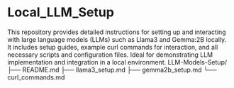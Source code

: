 # Local_LLM_Setup
This repository provides detailed instructions for setting up and interacting with large language models (LLMs) such as Llama3 and Gemma:2B locally. It includes setup guides, example curl commands for interaction, and all necessary scripts and configuration files. Ideal for demonstrating LLM implementation and integration in a local environment.
LLM-Models-Setup/
├── README.md
├── llama3_setup.md
├── gemma2b_setup.md
└── curl_commands.md
